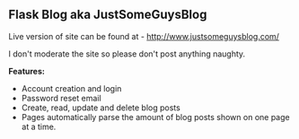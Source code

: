 ## Flask Blog aka JustSomeGuysBlog

Live version of site can be found at - http://www.justsomeguysblog.com/

I don't moderate the site so please don't post anything naughty. 

**Features:**
- Account creation and login
- Password reset email
- Create, read, update and delete blog posts
- Pages automatically parse the amount of blog posts shown on one page at a time.
  
  
